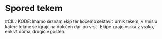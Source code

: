 # Spored tekem

#CILJ KODE: 
Imamo seznam ekip ter hočemo sestaviti urnik tekem, v smislu katere tekme se igrajo na določen dan po vrsti.
Ekipe igrajo vsaka z vsako, enkrat doma, drugič v gosteh.
